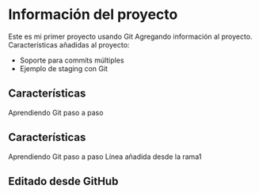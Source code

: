# Información del proyecto
Este es mi primer proyecto usando Git
Agregando información al proyecto.
Características añadidas al proyecto:
- Soporte para commits múltiples
- Ejemplo de staging  con Git
## Características
Aprendiendo Git paso a paso
## Características
Aprendiendo Git paso a paso
Línea añadida desde la rama1 







## Editado desde GitHub
